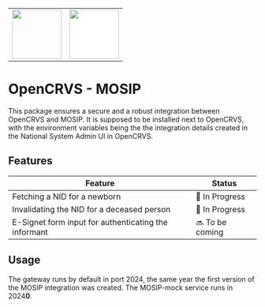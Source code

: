 <table>
<tr><td>
<img src="https://www.opencrvs.org/apple-touch-icon.png" height="100">
</td><td>
<img src="https://mosip.io/images/mosipn-logo.png" height="100" style="background:white">
</td></tr></table>

# OpenCRVS - MOSIP

This package ensures a secure and a robust integration between OpenCRVS and MOSIP. It is supposed to be installed next to OpenCRVS, with the environment variables being the the integration details created in the National System Admin UI in OpenCRVS.

## Features

| Feature                                              | Status          |
| ---------------------------------------------------- | --------------- |
| Fetching a NID for a newborn                         | 🚧 In Progress  |
| Invalidating the NID for a deceased person           | 🚧 In Progress  |
| E-Signet form input for authenticating the informant | 🔜 To be coming |

## Usage

The gateway runs by default in port 2024, the same year the first version of the MOSIP integration was created. The MOSIP-mock service runs in 2024**0**.
